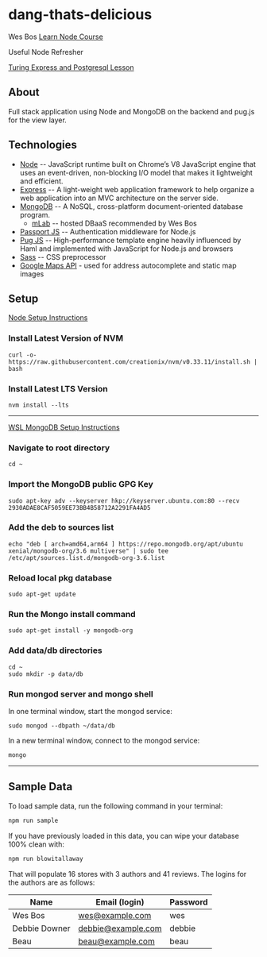 # dang-thats-delicious

Wes Bos [Learn Node Course](https://learnnode.com)

Useful Node Refresher

[Turing Express and Postgresql Lesson](http://frontend.turing.io/lessons/module-4/knex-postgres)

## About

Full stack application using Node and MongoDB on the backend and pug.js for the view layer.

## Technologies

* [Node](https://nodejs.org/en/) -- JavaScript runtime built on Chrome’s V8 JavaScript engine that uses an event-driven, non-blocking I/O model that makes it lightweight and efficient.
* [Express](https://expressjs.com/) -- A light-weight web application framework to help organize a web application into an MVC architecture on the server side.
* [MongoDB](https://www.mongodb.com/) -- A NoSQL, cross-platform document-oriented database program.
  * [mLab](https://mlab.com/) -- hosted DBaaS recommended by Wes Bos
* [Passport JS](http://www.passportjs.org/) -- Authentication middleware for Node.js
* [Pug JS](https://pugjs.org/api/getting-started.html) --  High-performance template engine heavily influenced by Haml and implemented with JavaScript for Node.js and browsers
* [Sass](https://sass-lang.com/) -- CSS preprocessor
* [Google Maps API](https://developers.google.com/maps/documentation/) - used for address autocomplete and static map images


## Setup

[Node Setup Instructions](https://github.com/creationix/nvm)

### Install Latest Version of NVM

```
curl -o- https://raw.githubusercontent.com/creationix/nvm/v0.33.11/install.sh | bash
```

### Install Latest LTS Version

```
nvm install --lts
```

----------------------

[WSL MongoDB Setup Instructions](https://gist.github.com/Mikeysax/cc86c30903727c556bcce960f7e4d59b)

### Navigate to root directory

```
cd ~
```
### Import the MongoDB public GPG Key

```
sudo apt-key adv --keyserver hkp://keyserver.ubuntu.com:80 --recv 2930ADAE8CAF5059EE73BB4B58712A2291FA4AD5
```

### Add the deb to sources list

```
echo "deb [ arch=amd64,arm64 ] https://repo.mongodb.org/apt/ubuntu xenial/mongodb-org/3.6 multiverse" | sudo tee /etc/apt/sources.list.d/mongodb-org-3.6.list
```

### Reload local pkg database

```
sudo apt-get update
```

### Run the Mongo install command

```
sudo apt-get install -y mongodb-org
```

### Add data/db directories

```
cd ~
sudo mkdir -p data/db
```

### Run mongod server and mongo shell

In one terminal window, start the mongod service:

```
sudo mongod --dbpath ~/data/db
```

In a new terminal window, connect to the mongod service:

```
mongo
```
---------------

## Sample Data

To load sample data, run the following command in your terminal:

```bash
npm run sample
```

If you have previously loaded in this data, you can wipe your database 100% clean with:

```bash
npm run blowitallaway
```

That will populate 16 stores with 3 authors and 41 reviews. The logins for the authors are as follows:

|Name|Email (login)|Password|
|---|---|---|
|Wes Bos|wes@example.com|wes|
|Debbie Downer|debbie@example.com|debbie|
|Beau|beau@example.com|beau|


